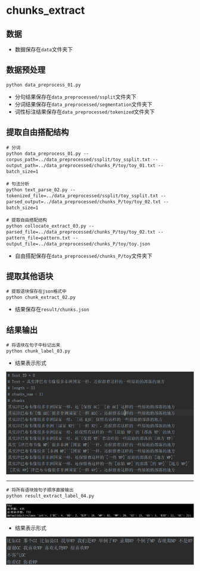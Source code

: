 # chunks_extract

## 数据

- 数据保存在`data`文件夹下

## 数据预处理

```
python data_preprocess_01.py
```

- 分句结果保存在`data_preprocessed/ssplit`文件夹下
- 分词结果保存在`data_preprocessed/segmentation`文件夹下
- 词性标注结果保存在`data_preprocessed/tokenized`文件夹下

## 提取自由搭配结构

```
# 分词
python data_preprocess_01.py --corpus_path=../data_preprocessed/ssplit/toy_ssplit.txt --output_path=../data_preprocessed/chunks_P/toy/toy_01.txt --batch_size=1

# 句法分析
python text_parse_02.py --tokenized_file=../data_preprocessed/ssplit/toy_ssplit.txt --parsed_output=../data_preprocessed/chunks_P/toy/toy_02.txt --batch_size=1

# 提取自由搭配结构
python collocate_extract_03.py --parsed_file=../data_preprocessed/chunks_P/toy/toy_02.txt --pattern_file=pattern.txt --output_file=../data_preprocessed/chunks_P/toy/toy.json
```

- 自由搭配保存在`data_preprocessed/chunks_P/toy`文件夹下

## 提取其他语块

```
# 提取语块保存在json格式中
python chunk_extract_02.py
```

- 结果保存在`result/chunks.json`

## 结果输出

```
# 将语块在句子中标记出来
python chunk_label_03.py
```

- 结果表示形式

![](https://raw.githubusercontent.com/tianxinliao/chunks_extract/master/img/result_1.png)

****

```
# 将所有语块按句子顺序直接输出
python result_extract_label_04.py
```

![](https://raw.githubusercontent.com/tianxinliao/chunks_extract/master/img/result_3.png)

- 结果表示形式

![](https://raw.githubusercontent.com/tianxinliao/chunks_extract/master/img/result_2.png)